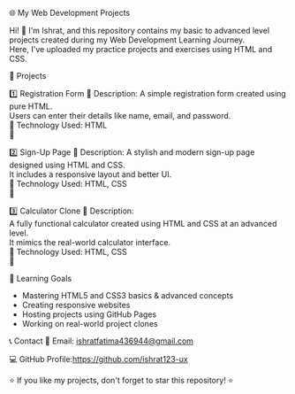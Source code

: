 🌐 My Web Development Projects

Hi! 👋 I'm Ishrat, and this repository contains my basic to advanced level projects created during my Web Development Learning Journey.  
Here, I've uploaded my practice projects and exercises using HTML and CSS.

📌 Projects

1️⃣ Registration Form 
🔹 Description: 
A simple registration form created using pure HTML.  
Users can enter their details like name, email, and password.  
📂 Technology Used: HTML  
🔗 

2️⃣ Sign-Up Page 
🔹 Description:
A stylish and modern sign-up page designed using HTML and CSS.  
It includes a responsive layout and better UI.  
📂 Technology Used: HTML, CSS  
🔗 

3️⃣ Calculator Clone 
🔹 Description:  
A fully functional calculator created using HTML and CSS at an advanced level.  
It mimics the real-world calculator interface.  
📂 Technology Used: HTML, CSS  
🔗 

🎯 Learning Goals
- Mastering HTML5 and CSS3 basics & advanced concepts  
- Creating responsive websites
- Hosting projects using GitHub Pages
- Working on real-world project clones  

📞 Contact
📧 Email: ishratfatima436944@gmail.com

💻 GitHub Profile:https://github.com/ishrat123-ux

⭐ If you like my projects, don't forget to star this repository! ⭐

